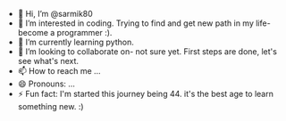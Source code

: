 - 👋 Hi, I’m @sarmik80
- 👀 I’m interested in coding. Trying to find and get new path in my life- become a programmer :).
- 🌱 I’m currently learning python.
- 💞️ I’m looking to collaborate on- not sure yet. First steps are done, let's see what's next.
- 📫 How to reach me ...
- 😄 Pronouns: ...
- ⚡ Fun fact: I'm started this journey being 44. it's the best age to learn something new. :)

<!---
sarmik80/sarmik80 is a ✨ special ✨ repository because its `README.md` (this file) appears on your GitHub profile.
You can click the Preview link to take a look at your changes.
--->

